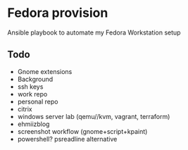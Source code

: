 # Fedora provision

Ansible playbook to automate my Fedora Workstation setup

## Todo

- Gnome extensions
- Background
- ssh keys
- work repo
- personal repo
- citrix
- windows server lab (qemu//kvm, vagrant, terraform)
- ehmiizblog
- screenshot workflow (gnome+script+kpaint)
- powershell? psreadline alternative 
